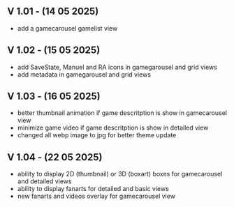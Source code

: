 ## V 1.01 - (14 05 2025)  
- add a gamecarousel gamelist view

## V 1.02 - (15 05 2025) 
- add SaveState, Manuel and RA icons in gamegarousel and grid views
- add metadata in gamegarousel and grid views

## V 1.03 - (16 05 2025) 
- better thumbnail animation if game descritption is show in gamecarousel view
- minimize game video if game descritption is show in detailed view
- changed all webp image to jpg for better theme update
  
## V 1.04 - (22 05 2025) 
- ability to display 2D (thumbnail) or 3D (boxart) boxes for gamecarousel and detailed views  
- ability to display fanarts for detailed and basic views  
- new fanarts and videos overlay for gamecarousel view  